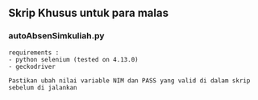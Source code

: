 ## Skrip Khusus untuk para malas

### autoAbsenSimkuliah.py
```
requirements : 
- python selenium (tested on 4.13.0)
- geckodriver

Pastikan ubah nilai variable NIM dan PASS yang valid di dalam skrip sebelum di jalankan
```
